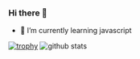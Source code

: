 ### Hi there 👋
- 🌱 I’m currently learning javascript

[![trophy](https://github-profile-trophy.vercel.app/?username=ariakm25)](https://github.com/ryo-ma/github-profile-trophy)
![github stats](https://github-readme-stats.vercel.app/api?username=ariakm25&show_icons=true)
<!--
**ariakm25/ariakm25** is a ✨ _special_ ✨ repository because its `README.md` (this file) appears on your GitHub profile.

Here are some ideas to get you started:

- 🔭 I’m currently working on ...
- 🌱 I’m currently learning ...
- 👯 I’m looking to collaborate on ...
- 🤔 I’m looking for help with ...
- 💬 Ask me about ...
- 📫 How to reach me: ...
- 😄 Pronouns: ...
- ⚡ Fun fact: ...
-->
